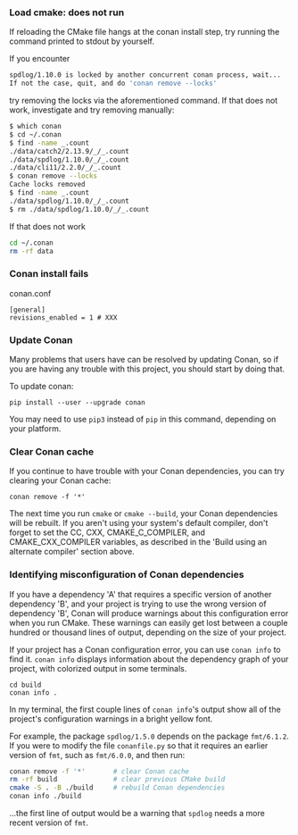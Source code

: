 
### Load cmake: does not run
If reloading the CMake file hangs at the conan install step, try running the command 
printed to stdout by yourself. 

If you encounter
```bash
spdlog/1.10.0 is locked by another concurrent conan process, wait...
If not the case, quit, and do 'conan remove --locks'
```
try removing the locks via the aforementioned command. If that does not work, investigate and try removing manually:

```bash
$ which conan
$ cd ~/.conan 
$ find -name _.count
./data/catch2/2.13.9/_/_.count
./data/spdlog/1.10.0/_/_.count
./data/cli11/2.2.0/_/_.count
$ conan remove --locks
Cache locks removed
$ find -name _.count
./data/spdlog/1.10.0/_/_.count
$ rm ./data/spdlog/1.10.0/_/_.count
```

If that does not work 
```bash
cd ~/.conan
rm -rf data
```


### Conan install fails
conan.conf
```
[general]
revisions_enabled = 1 # XXX
```

### Update Conan
Many problems that users have can be resolved by updating Conan, so if you are
having any trouble with this project, you should start by doing that.

To update conan:

    pip install --user --upgrade conan

You may need to use `pip3` instead of `pip` in this command, depending on your
platform.

### Clear Conan cache
If you continue to have trouble with your Conan dependencies, you can try
clearing your Conan cache:

    conan remove -f '*'

The next time you run `cmake` or `cmake --build`, your Conan dependencies will
be rebuilt. If you aren't using your system's default compiler, don't forget to
set the CC, CXX, CMAKE_C_COMPILER, and CMAKE_CXX_COMPILER variables, as
described in the 'Build using an alternate compiler' section above.

### Identifying misconfiguration of Conan dependencies

If you have a dependency 'A' that requires a specific version of another
dependency 'B', and your project is trying to use the wrong version of
dependency 'B', Conan will produce warnings about this configuration error
when you run CMake. These warnings can easily get lost between a couple
hundred or thousand lines of output, depending on the size of your project.

If your project has a Conan configuration error, you can use `conan info` to
find it. `conan info` displays information about the dependency graph of your
project, with colorized output in some terminals.

    cd build
    conan info .

In my terminal, the first couple lines of `conan info`'s output show all of the
project's configuration warnings in a bright yellow font.

For example, the package `spdlog/1.5.0` depends on the package `fmt/6.1.2`.
If you were to modify the file `conanfile.py` so that it requires an
earlier version of `fmt`, such as `fmt/6.0.0`, and then run:

```bash
conan remove -f '*'       # clear Conan cache
rm -rf build              # clear previous CMake build
cmake -S . -B ./build     # rebuild Conan dependencies
conan info ./build
```

...the first line of output would be a warning that `spdlog` needs a more recent
version of `fmt`.



